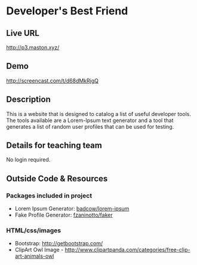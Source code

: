 # Developer's Best Friend

## Live URL
<http://p3.maston.xyz/>

## Demo
<http://screencast.com/t/d68dMkRjgQ>

## Description
This is a website that is designed to catalog a list of useful developer tools.
The tools available are a Lorem-Ipsum text generator and a tool that generates a list of random user profiles that can be used for testing.

## Details for teaching team
No login required.

## Outside Code & Resources

### Packages included in project
* Lorem Ipsum Generator: [badcow/lorem-ipsum](https://packagist.org/packages/badcow/lorem-ipsum)
* Fake Profile Generator: [fzaninotto/faker](https://packagist.org/packages/fzaninotto/faker)

### HTML/css/images
* Bootstrap: http://getbootstrap.com/
* ClipArt Owl Image - http://www.clipartpanda.com/categories/free-clip-art-animals-owl
